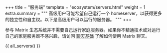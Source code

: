 +++
title = "服务端"
template = "ecosystem/servers.html"
weight = 1
extra.summary = """
高级用户可能希望自己运行一个 homeserver，以获得更多的独立性和自主权。以下是高级用户可以运行的服务器。
"""
+++

参与 Matrix 生态系统并不需要自己运行家庭服务器。如果你不精通技术或对运行自己的家庭服务器不感兴趣，请访问 [聊天基础](/docs/chat_basics/) 了解如何使用 Matrix 聊天。

{{ all_servers() }}
